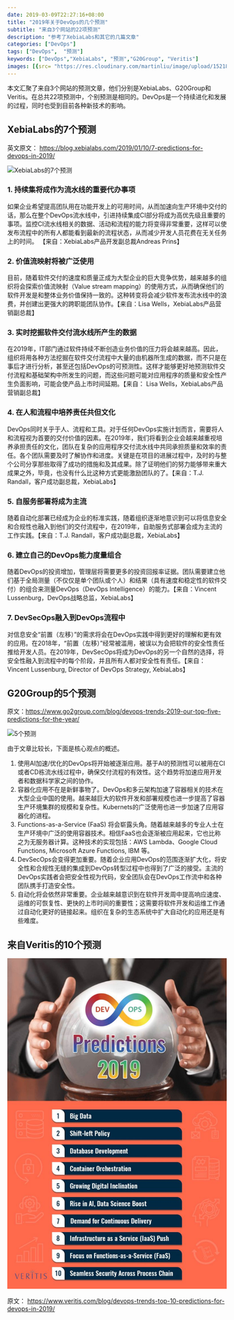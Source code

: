 ```yaml
---
date: 2019-03-09T22:27:16+08:00
title: "2019年关于DevOps的几个预测"
subtitle: "来自3个网站的22项预测"
description: "参考了XebiaLabs和其它的几篇文章"
categories: ["DevOps"]
tags: ["DevOps",  "预测"]
keywords: ["DevOps","XebiaLabs", "预测","G20Group", "Veritis"]
images: [{src= "https://res.cloudinary.com/martinliu/image/upload/15218597150085.jpg", desc= "各种预测"}]
---
```

本文汇聚了来自3个网站的预测文章，他们分别是XebiaLabs、G20Group和Veritis。在总共22项预测中，个别预测是相同的。DevOps是一个持续进化和发展的过程，同时也受到目前各种新技术的影响。

## XebiaLabs的7个预测

英文原文： https://blog.xebialabs.com/2019/01/10/7-predictions-for-devops-in-2019/

![XebiaLabs的7个预测](https://blog.xebialabs.com/wp-content/uploads/2019/01/crystal-ball-768x450.jpg)


### 1. 持续集将成作为流水线的重要代办事项

如果企业希望提高团队用在功能开发上的可用时间，从而加速向生产环境中交付的话，那么在整个DevOps流水线中，引进持续集成CI部分将成为高优先级且重要的事项。监控CI流水线相关的数据、活动和流程的能力将变得非常重要，这样可以使发布流程中的所有人都能看到最新的流程状态，从而减少开发人员花费在无关任务上的时间。 【来自：XebiaLabs产品开发副总裁Andreas Prins】

### 2. 价值流映射将被广泛使用

目前，随着软件交付的速度和质量正成为大型企业的巨大竞争优势，越来越多的组织将会探索价值流映射（Value stream mapping）的使用方式，从而确保他们的软件开发是和整体业务价值保持一致的。这种转变将会减少软件发布流水线中的浪费，并创建出更强大的跨职能团队协作。【来自：Lisa Wells，XebiaLabs产品营销副总裁】


### 3. 实时挖掘软件交付流水线所产生的数据

在2019年，IT部门通过软件持续不断创造业务价值的压力将会越来越高。因此，组织将用各种方法挖掘在软件交付流程中大量的由机器所生成的数据，而不只是在事后才进行分析，甚至还包括DevOps的可预测性。这样才能够更好地预测软件交付流程和基础架构中所发生的问题，而这些问题可能对应用程序的质量和安全性产生负面影响，可能会使产品上市时间延期。【来自： Lisa Wells，XebiaLabs产品营销副总裁】

### 4. 在人和流程中培养责任共但文化

DevOps同时关乎于人、流程和工具。对于任何DevOps实施计划而言，需要将人和流程视为首要的交付价值的因素。在2019年，我们将看到企业会越来越重视培养承担责任的文化，团队在复杂的应用程序交付流水线中共同承担质量和效率的责任。各个团队需要及时了解协作和进度。关键是在项目的进展过程中，及时的与整个公司分享那些取得了成功的措施和及其成果。除了证明他们的努力能够带来重大成果之外，毕竟，也没有什么比这种方式更能激励团队的了。【来自：T.J. Randall，客户成功副总裁，XebiaLabs】



### 5. 自服务部署将成为主流

随着自动化部署已经成为企业的标准实践，随着组织逐渐地意识到可以将信息安全和合规性也融入到他们的交付流程中，在2019年，自助服务式部署会成为主流的工作实践。【来自：T.J. Randall，客户成功副总裁，XebiaLabs】



### 6. 建立自己的DevOps能力度量组合

随着DevOps的投资增加，管理层将需要更多的投资回报率证据。团队需要建立他们基于全局测量（不仅仅是单个团队或个人）和结果（具有速度和稳定性的软件交付）的组合来测量DevOps（DevOps Intelligence）的能力。【来自：Vincent Lussenburg，DevOps战略总监，XebiaLabs】


### 7. DevSecOps融入到DevOps流程中

对信息安全“前置（左移）”的需求将会在DevOps实践中得到更好的理解和更有效的应用。在2018年，“前置（左移）”经常被滥用，被误以为会把软件的安全性责任推给开发人员。在2019年，DevSecOps将成为DevOps的另一个自然的选择，将安全性融入到流程中的每个阶段，并且所有人都对安全性有责任。【来自：Vincent Lussenburg, Director of DevOps Strategy, XebiaLabs】


## G20Group的5个预测

原文：https://www.go2group.com/blog/devops-trends-2019-our-top-five-predictions-for-the-year/


![5个预测](https://cdn.go2group.com/wp-content/uploads/2019/01/CC-173-devops-trendsV3.jpg)

由于文章比较长，下面是核心观点的概述。

1. 使用AI加速/优化的DevOps将开始被逐渐应用。基于AI的预测性可以被用在CI或者CD栋流水线过程中，确保交付流程的有效性。这个趋势将加速应用开发者和数据科学家之间的协作。
2. 容器化应用不在是新鲜事物了。DevOps和多云架构加速了容器相关的技术在大型企业中国的使用。越来越巨大的软件开发和部署规模也进一步提高了容器生产环境集群的规模和复杂性。Kubernets的广泛使用也进一步加速了应用容器化的进程。
3. Functions-as-a-Service (FaaS) 将会崭露头角。随着越来越多的专业人士在生产环境中广泛的使用容器技术。相信FaaS也会逐渐被应用起来，它也比称之为无服务器计算。这种技术的实现包括：AWS Lambda、Google Cloud Functions, Microsoft Azure Functions, IBM 等。
4. DevSecOps会变得更加重要。随着企业应用DevOps的范围逐渐扩大化，将安全性和合规性无缝的集成到DevOps转型过程中也得到了广泛的接受。主流的DevOps实践者会把安全性视为代码，安全团队会在DevOps工作流中和各种团队携手打造安全性。
5. 自动化将会依然非常重要。企业越来越意识到在软件开发周中提高响应速度、运维的可恢复性、更快的上市时间的重要性；这需要将软件开发和运维工作通过自动化更好的链接起来。组织在复杂的生态系统中扩大自动化的应用还是有些难度。


## 来自Veritis的10个预测

![10个预测](/images/DevOps-top-10-Predictions-2019-768x1152.jpg)


原文： https://www.veritis.com/blog/devops-trends-top-10-predictions-for-devops-in-2019/

